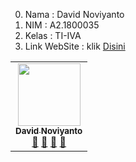 0. Nama  : David Noviyanto
1. NIM   : A2.1800035
2. Kelas : TI-IVA
3. Link WebSite  : klik [Disini](https://a21800035.000webhostapp.com)

<!-- ALL-CONTRIBUTORS-LIST:START - Do not remove or modify this section -->
<!-- prettier-ignore-start -->
<!-- markdownlint-disable -->
<table>
  <tr>
    <td align="center"><a href="#"><img src="https://avatars1.githubusercontent.com/u/62167971?s=460&v=4" width="100px;" alt=""/><br /><sub><b>David Noviyanto</b></sub></a><br /><a href="#" title="Link Repo">🔗</a> <a href="#" title="Documentation">📖</a> <a href="#" title="Profile">👀</a> <a href="#" title="Talks">📢</a></td>
